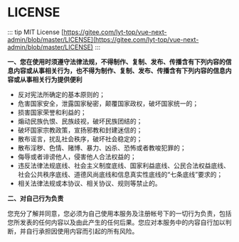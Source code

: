 # LICENSE

::: tip MIT License
[https://gitee.com/lyt-top/vue-next-admin/blob/master/LICENSE](https://gitee.com/lyt-top/vue-next-admin/blob/master/LICENSE)
:::

<p style="font-weight: bold;">一、您在使用时须遵守法律法规，不得制作、复制、发布、传播含有下列内容的信息内容或从事相关行为，也不得为制作、复制、发布、传播含有下列内容的信息内容或从事相关行为提供便利</p>

- 反对宪法所确定的基本原则的；
- 危害国家安全，泄露国家秘密，颠覆国家政权，破坏国家统一的；
- 损害国家荣誉和利益的；
- 煽动民族仇恨、民族歧视，破坏民族团结的；
- 破坏国家宗教政策，宣扬邪教和封建迷信的；
- 散布谣言，扰乱社会秩序，破坏社会稳定的；
- 散布淫秽、色情、赌博、暴力、凶杀、恐怖或者教唆犯罪的；
- 侮辱或者诽谤他人，侵害他人合法权益的；
- 违反法律法规底线、社会主义制度底线、国家利益底线、公民合法权益底线、社会公共秩序底线、道德风尚底线和信息真实性底线的“七条底线”要求的；
- 相关法律法规或本协议、相关协议、规则等禁止的。

<p style="font-weight: bold;">二、对自己行为负责</p>

您充分了解并同意，您必须为自己使用本服务及注册帐号下的一切行为负责，包括您所发表的任何内容以及由此产生的任何后果。您应对本服务中的内容自行加以判断，并自行承担因使用内容而引起的所有风险。

